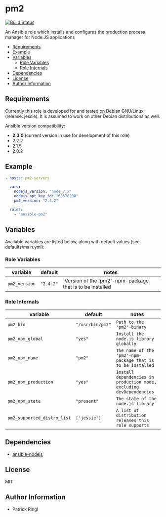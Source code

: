 # pm2

[![Build Status](https://travis-ci.org/pari-/ansible-pm2.svg?branch=master)](https://travis-ci.org/pari-/ansible-pm2)

An Ansible role which installs and configures the production process manager for Node.JS applications

<!-- toc -->

- [Requirements](#requirements)
- [Example](#example)
- [Variables](#variables)
  * [Role Variables](#role-variables)
  * [Role Internals](#role-internals)
- [Dependencies](#dependencies)
- [License](#license)
- [Author Information](#author-information)

<!-- tocstop -->

## Requirements

Currently this role is developed for and tested on Debian GNU/Linux (release: jessie). It is assumed to work on other Debian distributions as well.

Ansible version compatibility:

- __2.3.0__ (current version in use for development of this role)
- 2.2.2
- 2.1.5
- 2.0.2

## Example

```yaml
- hosts: pm2-servers

  vars:
    nodejs_version: "node_7.x"
    nodejs_apt_key_id: "68576280"
    pm2_version: "2.4.2"

  roles: 
    - "ansible-pm2"
```

## Variables

Available variables are listed below, along with default values (see defaults/main.yml):

### Role Variables

variable | default | notes
-------- | ------- | -----
`pm2_version` | `"2.4.2"` | `Version of the 'pm2'-npm-package that is to be installed

### Role Internals

variable | default | notes
-------- | ------- | -----
`pm2_bin` | `"/usr/bin/pm2"` | `Path to the 'pm2'-binary` 
`pm2_npm_global` | `"yes"` | `Install the node.js library globally`
`pm2_npm_name` | `"pm2"` | `The name of the 'pm2'-npm-package that is to be installed`
`pm2_npm_production` | `"yes"` | `Install dependencies in production mode, excluding devDependencies`
`pm2_npm_state` | `"present"` | `The state of the node.js library`
`pm2_supported_distro_list` | `['jessie']` | `A list of distribution releases this role supports`

## Dependencies

- [ansible-nodejs](https://github.com/pari-/ansible-nodejs)

## License

MIT

## Author Information

* Patrick Ringl

